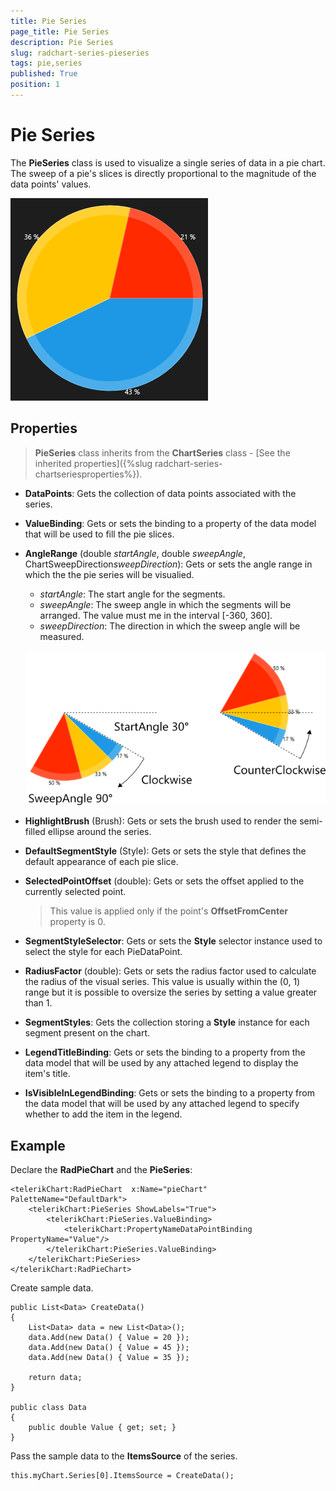 ```yaml
---
title: Pie Series
page_title: Pie Series
description: Pie Series
slug: radchart-series-pieseries
tags: pie,series
published: True
position: 1
---
```


# Pie Series

The **PieSeries** class is used to visualize a single series of data in a pie chart. The sweep of a pie's slices is directly proportional to the magnitude of the data points' values.

![Pie Series First Look](images/PieSeriesFirstLook.png)

## Properties

>**PieSeries** class inherits from the **ChartSeries** class -
[See the inherited properties]({%slug radchart-series-chartseriesproperties%}).

* **DataPoints**: Gets the collection of data points associated with the series.
* **ValueBinding**: Gets or sets the binding to a property of the data model that will be used to fill the pie slices.
* **AngleRange** (double *startAngle*, double *sweepAngle*, ChartSweepDirection*sweepDirection*): Gets or sets the angle range in which the the pie series will be visualied.
	* *startAngle*: The start angle for the segments.
	* *sweepAngle*: The sweep angle in which the segments will be arranged. The value must me in the interval [-360, 360].
	* *sweepDirection*: The direction in which the sweep angle will be measured.
	
	![Pie Series-Sweep Direction](images/PieSeries-SweepDirection.png)

* **HighlightBrush** (Brush): Gets or sets the brush used to render the semi-filled ellipse around the series.
* **DefaultSegmentStyle** (Style): Gets or sets the style that defines the default appearance of each pie slice.
* **SelectedPointOffset** (double): Gets or sets the offset applied to the currently selected point.

	>This value is applied only if the point's **OffsetFromCenter** property is 0.

* **SegmentStyleSelector**: Gets or sets the **Style** selector instance used to select the style for each PieDataPoint.
* **RadiusFactor** (double): Gets or sets the radius factor used to calculate the radius of the visual series. This value is usually within the (0, 1) range but it is possible to oversize the series by setting a value greater than 1.
* **SegmentStyles**: Gets the collection storing a **Style** instance for each segment present on the chart.
* **LegendTitleBinding**: Gets or sets the binding to a property from the data model that will be used by any attached legend to display the item's title.
* **IsVisibleInLegendBinding**: Gets or sets the binding to a property from the data model that will be used by any attached legend to specify whether to add the item in the legend.

## Example

Declare the **RadPieChart** and the **PieSeries**:

	<telerikChart:RadPieChart  x:Name="pieChart" PaletteName="DefaultDark">
	    <telerikChart:PieSeries ShowLabels="True">
	        <telerikChart:PieSeries.ValueBinding>
	            <telerikChart:PropertyNameDataPointBinding PropertyName="Value"/>
	        </telerikChart:PieSeries.ValueBinding>
	    </telerikChart:PieSeries>
	</telerikChart:RadPieChart>

Create sample data.

	public List<Data> CreateData()
	{
	    List<Data> data = new List<Data>();
	    data.Add(new Data() { Value = 20 });
	    data.Add(new Data() { Value = 45 });
	    data.Add(new Data() { Value = 35 });
	
	    return data;
	}
	
	public class Data
	{
	    public double Value { get; set; }
	}

Pass the sample data to the **ItemsSource** of the series.

	this.myChart.Series[0].ItemsSource = CreateData();



